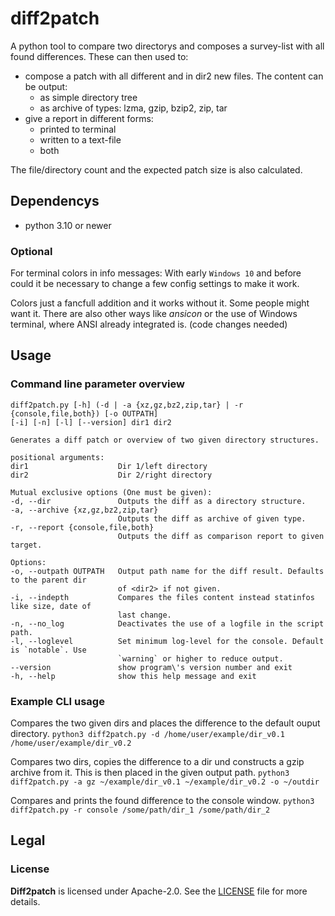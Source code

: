 # diff2patch
A python tool to compare two directorys and composes a survey-list with all found
differences. These can then used to:
- compose a patch with all different and in dir2 new files. The content can be output:
  - as simple directory tree
  - as archive of types: lzma, gzip, bzip2, zip, tar
- give a report in different forms:
  - printed to terminal
  - written to a text-file
  - both

The file/directory count and the expected patch size is also calculated. 

## Dependencys
- python 3.10 or newer
### Optional
For terminal colors in info messages: With early `Windows 10` and before could it be
necessary to change a few config settings to make it work.

Colors just a fancfull addition and it works without it. Some people might want it. There
are also other ways like _ansicon_ or the use of Windows terminal, where ANSI already
integrated is. (code changes needed)

## Usage
### Command line parameter overview
```
diff2patch.py [-h] (-d | -a {xz,gz,bz2,zip,tar} | -r {console,file,both}) [-o OUTPATH]
[-i] [-n] [-l] [--version] dir1 dir2

Generates a diff patch or overview of two given directory structures.

positional arguments:
dir1                    Dir 1/left directory
dir2                    Dir 2/right directory

Mutual exclusive options (One must be given):
-d, --dir               Outputs the diff as a directory structure.
-a, --archive {xz,gz,bz2,zip,tar}
                        Outputs the diff as archive of given type.
-r, --report {console,file,both}
                        Outputs the diff as comparison report to given target.

Options:
-o, --outpath OUTPATH   Output path name for the diff result. Defaults to the parent dir
                        of <dir2> if not given.
-i, --indepth           Compares the files content instead statinfos like size, date of
                        last change.
-n, --no_log            Deactivates the use of a logfile in the script path.
-l, --loglevel          Set minimum log-level for the console. Default is `notable`. Use
                        `warning` or higher to reduce output.         
--version               show program\'s version number and exit
-h, --help              show this help message and exit
```


### Example CLI usage
Compares the two given dirs and places the difference to the default ouput directory.
`python3 diff2patch.py -d /home/user/example/dir_v0.1 /home/user/example/dir_v0.2`

Compares two dirs, copies the difference to a dir und constructs a gzip archive from
it. This is then placed in the given output path.
`python3 diff2patch.py -a gz ~/example/dir_v0.1 ~/example/dir_v0.2 -o ~/outdir`

Compares and prints the found difference to the console window.
`python3 diff2patch.py -r console /some/path/dir_1 /some/path/dir_2`

<!-- ### Motivation -->

## Legal
### License

__Diff2patch__ is licensed under Apache-2.0. See the [LICENSE](LICENSE) file for more
details.
